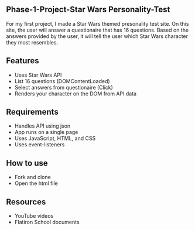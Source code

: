 ## Phase-1-Project-Star Wars Personality-Test
For my first project, I made a Star Wars themed presonality test site. On this site, the user will answer a questionaire that has 16 questions. Based on the answers provided by the user, it will tell the user which Star Wars character they most resembles.

## Features
* Uses Star Wars API
* List 16 questions (DOMContentLoaded)
* Select answers from questionaire (Click)
* Renders your character on the DOM from API data

## Requirements
* Handles API using json
* App runs on a single page
* Uses JavaScript, HTML, and CSS
* Uses event-listeners 

## How to use
* Fork and clone
* Open the html file

## Resources 
* YouTube videos
* Flatiron School documents
